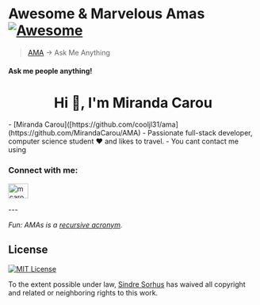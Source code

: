 # Awesome & Marvelous Amas [![Awesome](https://awesome.re/badge.svg)](https://awesome.re)

> [AMA](https://en.wikipedia.org/wiki/R/IAmA) → Ask Me Anything

#### Ask me people anything!
<h1 align="center">Hi 👋, I'm Miranda Carou</h1>
- [Miranda Carou]([https://github.com/cooljl31/ama](https://github.com/MirandaCarou/AMA) - Passionate full-stack developer, computer science student ❤️ and likes to travel.
- You cant contact me using

<h3 align="left">Connect with me:</h3>
<p align="left">
<a href="https://linkedin.com/in/mcarou" target="blank"><img align="center" src="https://raw.githubusercontent.com/rahuldkjain/github-profile-readme-generator/master/src/images/icons/Social/linked-in-alt.svg" alt="mcarou" height="30" width="40" /></a>
</p>
---


*Fun: AMAs is a [recursive acronym](https://en.wikipedia.org/wiki/Recursive_acronym).*


## License

[![MIT License](https://img.shields.io/badge/License-MIT-green.svg)](https://choosealicense.com/licenses/mit/)

To the extent possible under law, [Sindre Sorhus](http://sindresorhus.com) has waived all copyright and related or neighboring rights to this work.

